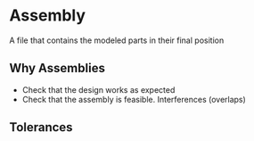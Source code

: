 # Assembly
A file that contains the modeled parts in their final position

## Why Assemblies
- Check that the design works as expected
- Check that the assembly is feasible. Interferences (overlaps)

## Tolerances
